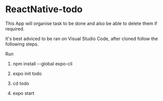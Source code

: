 # ReactNative-todo
This App will organise task to be done and also be able to delete them if required.

It's best adviced to be ran on Visual Studio Code, after cloned follow the following steps.

Run 

1. npm install --global expo-cli 

2. expo init todo

3. cd todo  

4. expo start  
